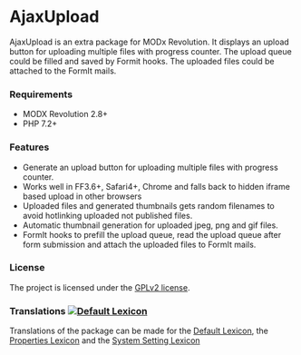 # AjaxUpload

AjaxUpload is an extra package for MODx Revolution. It displays an upload button
for uploading multiple files with progress counter. The upload queue could be
filled and saved by Formit hooks. The uploaded files could be attached to the
FormIt mails.

### Requirements

* MODX Revolution 2.8+
* PHP 7.2+

### Features

* Generate an upload button for uploading multiple files with progress counter. 
* Works well in FF3.6+, Safari4+, Chrome and falls back to hidden iframe based upload in other browsers
* Uploaded files and generated thumbnails gets random filenames to avoid hotlinking uploaded not published files.
* Automatic thumbnail generation for uploaded jpeg, png and gif files.
* FormIt hooks to prefill the upload queue, read the upload queue after form submission and attach the uploaded files to FormIt mails.

### License

The project is licensed under the [GPLv2 license](https://github.com/Jako/AjaxUpload/LICENSE.md).

### Translations [![Default Lexicon](https://hosted.weblate.org/widget/modx-extras/ajaxupload/standard/svg-badge.svg)](https://hosted.weblate.org/projects/modx-extras/ajaxupload/)

Translations of the package can be made for the [Default Lexicon](https://hosted.weblate.org/projects/modx-extras/ajaxupload/standard/), the [Properties Lexicon](https://hosted.weblate.org/projects/modx-extras/ajaxupload/properties/) and the [System Setting Lexicon](https://hosted.weblate.org/projects/modx-extras/ajaxupload/system-settings/)
